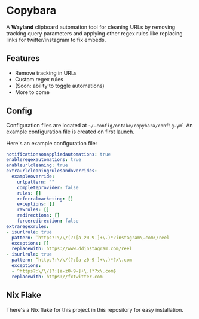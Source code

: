 # Copybara

A **Wayland** clipboard automation tool for cleaning URLs by removing tracking query parameters and applying other regex rules like replacing links for twitter/instagram to fix embeds.

## Features
 - Remove tracking in URLs
 - Custom regex rules
 - (Soon: ability to toggle automations)
 - More to come



## Config
Configuration files are located at `~/.config/ontake/copybara/config.yml`
An example configuration file is created on first launch.

Here's an example configuration file:
```yaml
notificationsonappliedautomations: true
enableregexautomations: true
enableurlcleaning: true
extraurlcleaningrulesandoverrides:
  exampleoverride:
    urlpattern: ""
    completeprovider: false
    rules: []
    referralmarketing: []
    exceptions: []
    rawrules: []
    redirections: []
    forceredirection: false
extraregexrules:
- isurlrule: true
  pattern: ^https?:\/\/(?:[a-z0-9-]+\.)*?instagram\.com\/reel
  exceptions: []
  replacewith: https://www.ddinstagram.com/reel
- isurlrule: true
  pattern: ^https?:\/\/(?:[a-z0-9-]+\.)*?x\.com
  exceptions:
  - ^https?:\/\/(?:[a-z0-9-]+\.)*?x\.com$
  replacewith: https://fxtwitter.com
```

## Nix Flake
There's a Nix flake for this project in this repository for easy installation.
